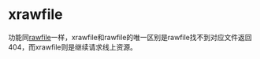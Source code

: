 # xrawfile
功能同[rawfile](rawfile.html)一样，xrawfile和rawfile的唯一区别是rawfile找不到对应文件返回404，而xrawfile则是继续请求线上资源。